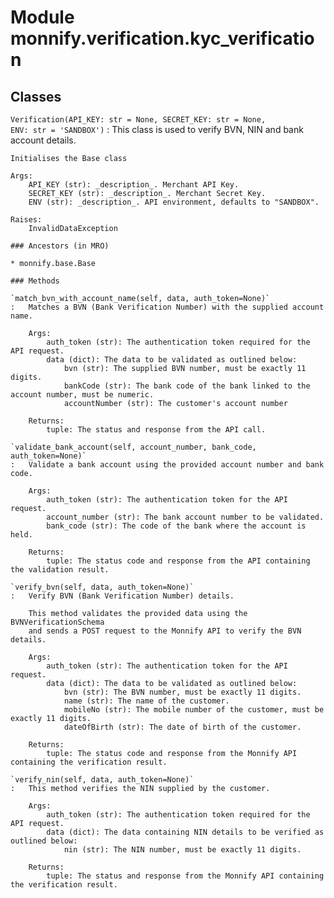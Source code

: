 Module monnify.verification.kyc_verification
============================================

Classes
-------

`Verification(API_KEY: str = None, SECRET_KEY: str = None, ENV: str = 'SANDBOX')`
:   This class is used to verify BVN, NIN and bank account details.
    
    Initialises the Base class
    
    Args:
        API_KEY (str): _description_. Merchant API Key.
        SECRET_KEY (str): _description_. Merchant Secret Key.
        ENV (str): _description_. API environment, defaults to "SANDBOX".
    
    Raises:
        InvalidDataException

    ### Ancestors (in MRO)

    * monnify.base.Base

    ### Methods

    `match_bvn_with_account_name(self, data, auth_token=None)`
    :   Matches a BVN (Bank Verification Number) with the supplied account name.
        
        Args:
            auth_token (str): The authentication token required for the API request.
            data (dict): The data to be validated as outlined below:
                bvn (str): The supplied BVN number, must be exactly 11 digits.
                bankCode (str): The bank code of the bank linked to the account number, must be numeric.
                accountNumber (str): The customer's account number
        
        Returns:
            tuple: The status and response from the API call.

    `validate_bank_account(self, account_number, bank_code, auth_token=None)`
    :   Validate a bank account using the provided account number and bank code.
        
        Args:
            auth_token (str): The authentication token for the API request.
            account_number (str): The bank account number to be validated.
            bank_code (str): The code of the bank where the account is held.
        
        Returns:
            tuple: The status code and response from the API containing the validation result.

    `verify_bvn(self, data, auth_token=None)`
    :   Verify BVN (Bank Verification Number) details.
        
        This method validates the provided data using the BVNVerificationSchema
        and sends a POST request to the Monnify API to verify the BVN details.
        
        Args:
            auth_token (str): The authentication token for the API request.
            data (dict): The data to be validated as outlined below:
                bvn (str): The BVN number, must be exactly 11 digits.
                name (str): The name of the customer.
                mobileNo (str): The mobile number of the customer, must be exactly 11 digits.
                dateOfBirth (str): The date of birth of the customer.
        
        Returns:
            tuple: The status code and response from the Monnify API containing the verification result.

    `verify_nin(self, data, auth_token=None)`
    :   This method verifies the NIN supplied by the customer.
        
        Args:
            auth_token (str): The authentication token required for the API request.
            data (dict): The data containing NIN details to be verified as outlined below:
                nin (str): The NIN number, must be exactly 11 digits.
        
        Returns:
            tuple: The status and response from the Monnify API containing the verification result.